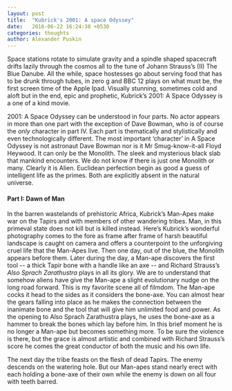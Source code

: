 ```yaml
---
layout: post
title:  "Kubrick's 2001: A space Odyssey"
date:   2016-06-22 16:24:38 +0530
categories: thoughts
author: Alexander Puskin
---
```


Space stations rotate to simulate gravity and a spindle shaped spacecraft drifts lazily through the cosmos all to the tune of Johann Strauss’s (II) The Blue Danube. All the while, space hostesses go about serving food that has to be drunk through tubes, in zero g and BBC 12 plays on what must be, the first screen time of the Apple Ipad. Visually stunning, sometimes cold and aloft but in the end, epic and prophetic, Kubrick’s 2001: A Space Odyssey is a one of a kind movie.


2001: A Space Odyssey can be understood in four parts. No actor appears in more than one part with the exception of Dave Bowman, who is of course the *only* character in part IV. Each part is thematically and stylistically and even technologically different. The most important ‘character’ in A Space Odyssey is not astronaut Dave Bowman nor is it Mr Smug-know-it-all Floyd Heywood. It can only be the Monolith. The sleek and mysterious black slab that mankind encounters. We do not know if there is just one Monolith or many. Clearly it is Alien. Euclidean perfection begin as good a guess of intelligent life as the primes. Both are explicitly absent in the natural universe. 


#### Part I: Dawn of Man 


In the barren wastelands of prehistoric Africa, Kubrick’s Man-Apes make war on the Tapirs and with members of other wandering tribes. Man, in this primeval state does not kill but is killed instead. Here’s Kubrick’s wonderful photography comes to the fore as frame after frame of harsh beautiful landscape is caught on camera and offers a counterpoint to the unforgiving cruel life that the Man-Apes live. Then one day, out of the blue, the Monolith appears before them. Later during the day, a Man-ape discovers the first tool -- a thick Tapir bone with a handle like an axe -- and Richard Strauss’s *Also Sprach Zarathustra* plays in all its glory. We are to understand that somehow aliens have give the Man-ape a slight evolutionary nudge on the long road forward. This is my favorite scene all of filmdom. The Man-ape cocks it head to the sides as it considers the bone-axe. You can almost hear the gears falling into place as he makes the connection between the inanimate bone and the tool that will give him unlimited food and power. As the opening to Also Sprach Zarathustra plays, he uses the bone-axe as a hammer to break the bones which lay before him. In this brief moment he is no longer a Man-ape but becomes something more. To be sure the violence is there, but the grace is almost artistic and combined with Richard Strauss’s score he comes the great conductor of both the music and his own life. 

The next day the tribe feasts on the flesh of dead Tapirs. The enemy descends on the watering hole. But our Man-apes stand nearly erect with each holding a bone-axe of their own while the enemy is down on all four with teeth barred. 









